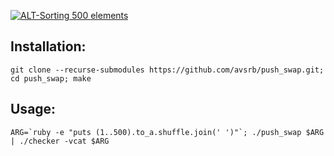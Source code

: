 [![ALT-Sorting 500 elements](http://img.youtube.com/vi/oUbuTOryf5o/0.jpg)](http://www.youtube.com/watch?v=oUbuTOryf5o)

## Installation:

```
git clone --recurse-submodules https://github.com/avsrb/push_swap.git; cd push_swap; make
```

## Usage:
```
ARG=`ruby -e "puts (1..500).to_a.shuffle.join(' ')"`; ./push_swap $ARG | ./checker -vcat $ARG

